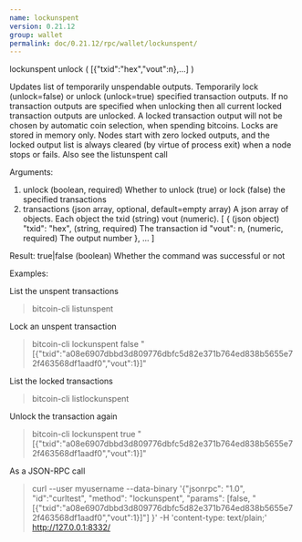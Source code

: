 ```yaml
---
name: lockunspent
version: 0.21.12
group: wallet
permalink: doc/0.21.12/rpc/wallet/lockunspent/
---
```


lockunspent unlock ( [{"txid":"hex","vout":n},...] )

Updates list of temporarily unspendable outputs.
Temporarily lock (unlock=false) or unlock (unlock=true) specified transaction outputs.
If no transaction outputs are specified when unlocking then all current locked transaction outputs are unlocked.
A locked transaction output will not be chosen by automatic coin selection, when spending bitcoins.
Locks are stored in memory only. Nodes start with zero locked outputs, and the locked output list
is always cleared (by virtue of process exit) when a node stops or fails.
Also see the listunspent call

Arguments:
1. unlock                  (boolean, required) Whether to unlock (true) or lock (false) the specified transactions
2. transactions            (json array, optional, default=empty array) A json array of objects. Each object the txid (string) vout (numeric).
     [
       {                   (json object)
         "txid": "hex",    (string, required) The transaction id
         "vout": n,        (numeric, required) The output number
       },
       ...
     ]

Result:
true|false    (boolean) Whether the command was successful or not

Examples:

List the unspent transactions
> bitcoin-cli listunspent 

Lock an unspent transaction
> bitcoin-cli lockunspent false "[{\"txid\":\"a08e6907dbbd3d809776dbfc5d82e371b764ed838b5655e72f463568df1aadf0\",\"vout\":1}]"

List the locked transactions
> bitcoin-cli listlockunspent 

Unlock the transaction again
> bitcoin-cli lockunspent true "[{\"txid\":\"a08e6907dbbd3d809776dbfc5d82e371b764ed838b5655e72f463568df1aadf0\",\"vout\":1}]"

As a JSON-RPC call
> curl --user myusername --data-binary '{"jsonrpc": "1.0", "id":"curltest", "method": "lockunspent", "params": [false, "[{\"txid\":\"a08e6907dbbd3d809776dbfc5d82e371b764ed838b5655e72f463568df1aadf0\",\"vout\":1}]"] }' -H 'content-type: text/plain;' http://127.0.0.1:8332/


